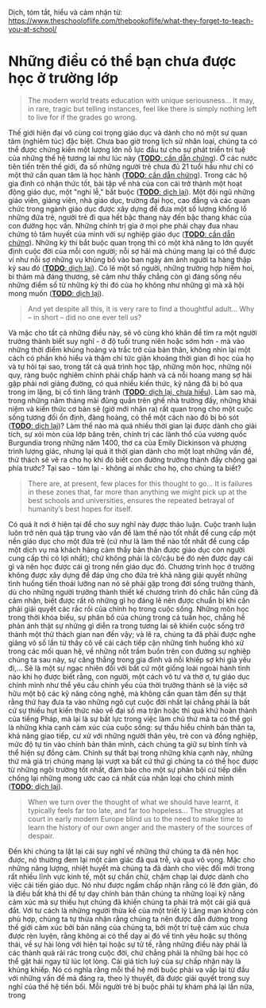 Dịch, tóm tắt, hiểu và cảm nhận từ: https://www.theschooloflife.com/thebookoflife/what-they-forget-to-teach-you-at-school/

# Những điều có thể bạn chưa được học ở trường lớp
> The modern world treats education with unique seriousness... 
> It may, in rare, tragic but telling instances, feel like there is simply nothing left to live for if the grades go wrong.

Thế giới hiện đại vô cùng coi trọng giáo dục và dành cho nó một sự quan tâm (nghiêm túc) đặc biệt.
Chưa bao giờ trong lịch sử nhân loại, chúng ta có thể được chứng kiến một lượng lớn nỗ lực đầu tư cho sự phát triển trí tuệ của những thế hệ tương lai như lúc này ([**TODO**: cần dẫn chứng][0]).
Ở các nước tiên tiến trên thế giới, đa số những người trẻ chưa đủ 21 tuổi hầu như chỉ có một thứ cần quan tâm là học hành ([**TODO**: cần dẫn chứng][0]).
Trong các hộ gia đình có nhận thức tốt, bài tập về nhà của con cái trở thành một hoạt động giáo dục, một "nghi lễ," bắt buộc ([**TODO**: dịch lại][0]).
Một đội ngũ những giáo viên, giảng viên, nhà giáo dục, trường đại học, cao đẳng và các quan chức trong ngành giáo dục được xây dựng để đưa một số lượng khổng lồ những đứa trẻ, người trẻ đi qua hết bậc thang này đến bậc thang khác của con đường học vấn.
Những chính trị gia ở mọi phe phái chạy đua nhau chứng tỏ tâm huyết của mình với sự nghiệp giáo dục ([**TODO**: cần dẫn chứng][0]).
Những kỳ thi bắt buộc quan trọng thì có một khả năng to lớn quyết định cuộc đời của mỗi con người; nỗi sợ hãi mà chúng mang lại có thể được ví như nỗi sợ những vụ khủng bố vào ban ngày ám ảnh người ta hàng thập kỷ sau đó ([**TODO**: dịch lại][0]).
Có lẽ một số người, những trường hợp hiếm hoi, bi thảm mà đáng thương, sẽ cảm như thấy chẳng còn gì đáng sống nếu những điểm số từ những kỳ thi đó của họ không như những gì mà xã hội mong muốn ([**TODO**: dịch lại][0]).

> And yet despite all this, it is very rare to find a thoughtful adult...
> Why – in short – did no one ever tell us?

Và mặc cho tất cả những điều này, sẽ vô cùng khó khăn để tìm ra một người trưởng thành biết suy nghĩ - ở độ tuổi trung niên hoặc sớm hơn - mà vào những thời điểm khủng hoảng và trắc trở của bản thân, không nhìn lại một cách có phần khó hiểu và thậm chí tức giận khoảng thời gian đi học của họ và tự hỏi tại sao, trong tất cả quá trình học tập, những môn học, những nội quy, ràng buộc nghiêm chỉnh phải chấp hành và cả nỗi hoang mang sợ hãi gặp phải nơi giảng đường, có quá nhiều kiến thức, kỹ năng đã bị bỏ qua trong im lặng, bị cố tình lãng tránh ([**TODO**: dịch lại, chưa hiểu][0]).
Làm sao mà, trong những năm tháng mài đũng quần trên ghế nhà trường đấy, những khái niệm và kiến thức cơ bản sẽ (giờ mới nhận ra) rất quan trọng cho một cuộc sống tương đối ổn định, đàng hoàng, có thể một cách nào đó bị bỏ sót ([**TODO**: dịch lại][0])?
Làm thế nào mà quá nhiều thời gian lại được dành cho giải tích, sự xói mòn của lớp băng trên, chính trị các lãnh thổ của vương quốc Burgundia trong những năm 1400, thơ ca của Emily Dickinson và phương trình lượng giác, nhưng lại quá ít thời gian dành cho một loạt những vấn đề, thử thách sẽ vẽ ra cho họ khi đó biết con đường trưởng thành đầy chông gai phía trước?
Tại sao - tóm lại - không ai nhắc cho họ, cho chúng ta biết?

> There are, at present, few places for this thought to go...
> It is failures in these zones that, far more than anything we might pick up at the best schools and universities, ensures the repeated betrayal of humanity’s best hopes for itself.

Có quá ít nơi ở hiện tại để cho suy nghĩ này được thảo luận.
Cuộc tranh luận luôn trở nên quá tập trung vào vấn đề làm thế nào tốt nhất để cung cấp một nền giáo dục cho một đứa trẻ (cứ như là làm thế nào tốt nhất để cung cấp một dịch vụ mà khách hàng cảm thấy bản thân được giáo dục còn người cung cấp thì có lợi nhất); chứ không phải là cô/cậu bé đó nên được dạy cái gì và nên học được cái gì trong nền giáo dục đó.
Chương trình học ở trường không được xây dựng để đáp ứng cho đứa trẻ khả năng giải quyết những tình huống tiến thoái lưỡng nan nó sẽ phải gặp trong đời sống trưởng thành, dù cho những người trưởng thành thiết kế chương trình đó chắc hẳn cũng đã cảm nhận, biết được rất rõ những gì họ đáng lẽ nên được chuẩn bị khi cần phải giải quyết các rắc rối của chính họ trong cuộc sống.
Những môn học trong thời khóa biểu, sự phân bố của chúng trong cả tuần học, chẳng hề phản ánh thật sự những gì diễn ra trong tương lai sẽ khiến cuộc sống trở thành một thử thách gian nan đến vậy; và lẽ ra, chúng ta đã phải được nghe giảng vô số lần từ thầy cô về cái cách tiếp cận những tình huống khó xử trong các mối quan hệ, về những nốt trầm buồn trên con đường sự nghiệp chúng ta sau này, sự căng thẳng trong gia đình và nỗi khiếp sợ khi già yếu đi,...
Sẽ là một sự ngạc nhiên đối với bất cứ một giống loài ngoài hành tình nào khi họ được biết rằng, con người, một cách vô tư và thờ ơ, tự giáo dục chính mình như thể yêu cầu chính yếu của thời trưởng thành sẽ là việc sở hữu một bộ các kỹ năng công nghệ, mà không cần quan tâm đến sự thật rằng thứ hay đưa ta vào những ngõ cụt cuộc đời nhất lại chẳng phải là bất cứ sự thiếu hụt kiến thức nào về đại số ma trận hoặc thì quá khứ hoàn thành của tiếng Pháp, mà lại là sự bất lực trong việc làm chủ thứ mà ta có thể gọi là những khía cạnh cảm xúc của cuộc sống: sự thấu hiểu chính bản thân ta, khả năng giao tiếp, cư xử với những người thân yêu, trẻ con và đồng nghiệp, mức độ tự tin vào chính bản thân mình, cách chúng ta giữ sự bình tĩnh và thể hiện sự đồng cảm.
Chính sự thất bại trong những khía cạnh này, những thứ mà giá trị chúng mang lại vượt xa bất cứ thứ gì chúng ta có thể học được từ những ngôi trường tốt nhất, đảm bảo cho một sự phản bội cứ tiếp diễn chống lại những mong ước cao cả nhất của nhân loại cho chính mình ([**TODO**: dịch lại][0]).

> When we turn over the thought of what we should have learnt, it typically feels far too late, and far too hopeless...
> The struggles at court in early modern Europe blind us to the need to make time to learn the history of our own anger and the mastery of the sources of despair.

Đến khi chúng ta lật lại cái suy nghĩ về những thứ chúng ta đã nên học được, nó thường đem lại một cảm giác đã quá trễ, và quá vô vọng.
Mặc cho những năng lượng, nhiệt huyết mà chúng ta đã dành cho việc đổi mới trong rất nhiều lĩnh vực kinh tế, một sự chần chừ, chậm chạp lại được dành cho việc cải tiến giáo dục.
Nó như được ngầm chấp nhận rằng có lẽ đơn giản, đó là điều bất khả thi để tự dạy chính bản thân chúng ta những loại kỹ năng cảm xúc mà sự thiếu hụt chúng đã khiến chúng ta phải trả một cái giá quá đắt.
Với tư cách là những người thừa kế của một triết lý Lãng mạn không còn phù hợp, chúng ta tự thừa nhận rằng chúng ta nên được dẫn đường trong thế giới cảm xúc bởi bản năng của chúng ta, bởi một trí tuệ cảm xúc chưa được rèn luyện, rằng không ai có thể dạy ai đó về tình yêu hoặc sự thông thái, về sự hài lòng với hiện tại hoặc sự tử tế, rằng những điều này phải là các thành quả rải rác trong cuộc đời, chứ chẳng phải là những bài học có thể gặt hái ngay từ lúc lọt lòng.
Cái giá tích luỹ của sự chấp nhận này là khủng khiếp.
Nó có nghĩa rằng mỗi thế hệ mới buộc phải va vấp lại từ đầu với những vấn đề mà đáng ra, theo lý thuyết, đã được giải quyết trong suy nghĩ của thế hệ tiền bối.
Mỗi người trẻ bị buộc phải tự khám phá lại lần nữa, trong  



[0]: ./what-they-forget-to-teach-you-at-school.md "TODO"
